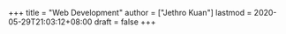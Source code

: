 +++
title = "Web Development"
author = ["Jethro Kuan"]
lastmod = 2020-05-29T21:03:12+08:00
draft = false
+++
